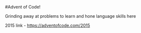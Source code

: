 #Advent of Code!

Grinding away at problems to learn and hone language skills here


2015 link - 
https://adventofcode.com/2015 